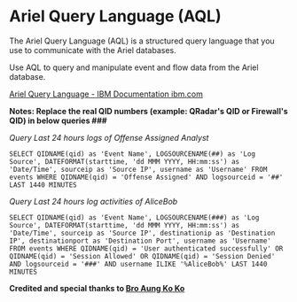 # Ariel Query Language (AQL)

The Ariel Query Language (AQL) is a structured query language that you use to communicate with the Ariel databases. 

Use AQL to query and manipulate event and flow data from the Ariel database. 

[Ariel Query Language - IBM Documentation ibm.com](https://www.ibm.com/docs/en/qsip/7.5?topic=aql-ariel-query-language)

**Notes: Replace the real QID numbers (example: QRadar's QID or Firewall's QID) in below queries ###**

*Query Last 24 hours logs of Offense Assigned Analyst*

```
SELECT QIDNAME(qid) as 'Event Name', LOGSOURCENAME(##) as 'Log Source', DATEFORMAT(starttime, 'dd MMM YYYY, HH:mm:ss') as 'Date/Time', sourceip as 'Source IP', username as 'Username' FROM events WHERE QIDNAME(qid) = 'Offense Assigned' AND logsourceid = '##' LAST 1440 MINUTES
```

*Query Last 24 hours log activities of AliceBob*

```
SELECT QIDNAME(qid) as 'Event Name', LOGSOURCENAME(###) as 'Log Source', DATEFORMAT(starttime, 'dd MMM YYYY, HH:mm:ss') as 'Date/Time', sourceip as 'Source IP', destinationip as 'Destination IP', destinationport as 'Destination Port', username as 'Username' FROM events WHERE QIDNAME(qid) = 'User authenticated successfully' OR QIDNAME(qid) = 'Session Allowed' OR QIDNAME(qid) = 'Session Denied' AND logsourceid = '###' AND username ILIKE '%AliceBob%' LAST 1440 MINUTES
```

**Credited and special thanks to [Bro Aung Ko Ko](https://www.linkedin.com/in/aung-ko-ko-02194621a/)**
